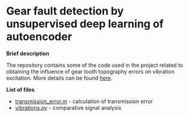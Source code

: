 # Gear fault detection by unsupervised deep learning of autoencoder

<b>Brief description</b>

The repository contains some of the code used in the project related to obtaining the influence of gear tooth topography errors on vibration excitation. More details can be found <a href="https://mbatsch.github.io/portfolio/vibrations.html" target="_blank" rel="noopener noreferrer">here</a>.

<b>List of files</b>

<ul>
  <li><a href="">transmission_error.m</a> - calculation of transmission error</li>
  <li><a href="">vibrations.py</a> - comparative signal analysis</li>
</ul>

